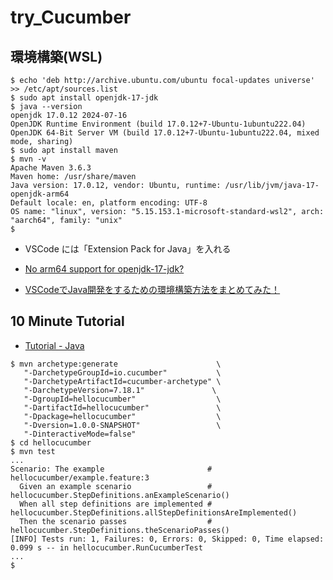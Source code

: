 # try_Cucumber

## 環境構築(WSL)

```
$ echo 'deb http://archive.ubuntu.com/ubuntu focal-updates universe' >> /etc/apt/sources.list
$ sudo apt install openjdk-17-jdk
$ java --version
openjdk 17.0.12 2024-07-16
OpenJDK Runtime Environment (build 17.0.12+7-Ubuntu-1ubuntu222.04)
OpenJDK 64-Bit Server VM (build 17.0.12+7-Ubuntu-1ubuntu222.04, mixed mode, sharing)
$ sudo apt install maven
$ mvn -v
Apache Maven 3.6.3
Maven home: /usr/share/maven
Java version: 17.0.12, vendor: Ubuntu, runtime: /usr/lib/jvm/java-17-openjdk-arm64
Default locale: en, platform encoding: UTF-8
OS name: "linux", version: "5.15.153.1-microsoft-standard-wsl2", arch: "aarch64", family: "unix"
$
```

- VSCode には「Extension Pack for Java」を入れる

- [No arm64 support for openjdk-17-jdk?](https://askubuntu.com/questions/1483336/no-arm64-support-for-openjdk-17-jdk)
- [VSCodeでJava開発をするための環境構築方法をまとめてみた！](https://note.com/liber_grp/n/n88f3f0a6fdf1)

## 10 Minute Tutorial

- [Tutorial - Java](https://cucumber.io/docs/guides/10-minute-tutorial/?lang=java)

```
$ mvn archetype:generate                      \
   "-DarchetypeGroupId=io.cucumber"           \
   "-DarchetypeArtifactId=cucumber-archetype" \
   "-DarchetypeVersion=7.18.1"               \
   "-DgroupId=hellocucumber"                  \
   "-DartifactId=hellocucumber"               \
   "-Dpackage=hellocucumber"                  \
   "-Dversion=1.0.0-SNAPSHOT"                 \
   "-DinteractiveMode=false"
$ cd hellocucumber
$ mvn test
...
Scenario: The example                       # hellocucumber/example.feature:3
  Given an example scenario                 # hellocucumber.StepDefinitions.anExampleScenario()
  When all step definitions are implemented # hellocucumber.StepDefinitions.allStepDefinitionsAreImplemented()
  Then the scenario passes                  # hellocucumber.StepDefinitions.theScenarioPasses()
[INFO] Tests run: 1, Failures: 0, Errors: 0, Skipped: 0, Time elapsed: 0.099 s -- in hellocucumber.RunCucumberTest
...
$ 
```
